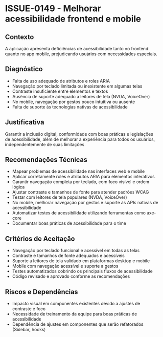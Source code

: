 # ISSUE-0149 - Melhorar acessibilidade frontend e mobile

## Contexto
A aplicação apresenta deficiências de acessibilidade tanto no frontend quanto no app mobile, prejudicando usuários com necessidades especiais.

## Diagnóstico
- Falta de uso adequado de atributos e roles ARIA
- Navegação por teclado limitada ou inexistente em algumas telas
- Contraste insuficiente entre elementos e textos
- Ausência de suporte adequado a leitores de tela (NVDA, VoiceOver)
- No mobile, navegação por gestos pouco intuitiva ou ausente
- Falta de suporte às tecnologias nativas de acessibilidade

## Justificativa
Garantir a inclusão digital, conformidade com boas práticas e legislações de acessibilidade, além de melhorar a experiência para todos os usuários, independentemente de suas limitações.

## Recomendações Técnicas
- Mapear problemas de acessibilidade nas interfaces web e mobile
- Aplicar corretamente roles e atributos ARIA para elementos interativos
- Garantir navegação completa por teclado, com foco visível e ordem lógica
- Ajustar contraste e tamanhos de fonte para atender padrões WCAG
- Testar com leitores de tela populares (NVDA, VoiceOver)
- No mobile, melhorar navegação por gestos e suporte às APIs nativas de acessibilidade
- Automatizar testes de acessibilidade utilizando ferramentas como axe-core
- Documentar boas práticas de acessibilidade para o time

## Critérios de Aceitação
- Navegação por teclado funcional e acessível em todas as telas
- Contraste e tamanhos de fonte adequados e acessíveis
- Suporte a leitores de tela validado em plataformas desktop e mobile
- Mobile com navegação acessível e suporte a gestos
- Testes automatizados cobrindo os principais fluxos de acessibilidade
- Código revisado e aprovado conforme as recomendações

## Riscos e Dependências
- Impacto visual em componentes existentes devido a ajustes de contraste e foco
- Necessidade de treinamento da equipe para boas práticas de acessibilidade
- Dependência de ajustes em componentes que serão refatorados (Sidebar, hooks)